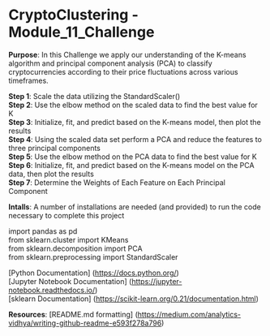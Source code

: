 # CryptoClustering - Module_11_Challenge

__Purpose__: In this Challenge we apply our understanding of the K-means algorithm and principal component analysis (PCA) to classify cryptocurrencies according to their price fluctuations across various timeframes. 

  __Step 1__: Scale the data utilizing the StandardScaler()  
  __Step 2__: Use the elbow method on the scaled data to find the best value for K  
  __Step 3__: Initialize, fit, and predict based on the K-means model, then plot the results  
  __Step 4__: Using the scaled data set perform a PCA and reduce the features to three principal components  
  __Step 5__: Use the elbow method on the PCA data to find the best value for K  
  __Step 6__: Initialize, fit, and predict based on the K-means model on the PCA data, then plot the results  
  __Step 7__: Determine the Weights of Each Feature on Each Principal Component

__Intalls__: A number of installations are needed (and provided) to run the code necessary to complete this project  
  
  import pandas as pd  
  from sklearn.cluster import KMeans  
  from sklearn.decomposition import PCA  
  from sklearn.preprocessing import StandardScaler

[Python Documentation] (https://docs.python.org/)  
[Jupyter Notebook Documentation] (https://jupyter-notebook.readthedocs.io/)  
[sklearn Documentation]  (https://scikit-learn.org/0.21/documentation.html)



__Resources__:
[README.md formatting] (https://medium.com/analytics-vidhya/writing-github-readme-e593f278a796)  

